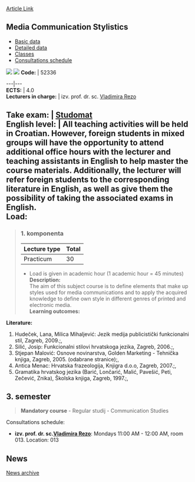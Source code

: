 [Article Link](https://www.fhs.hr/en/course/mcs)

## Media Communication Stylistics
  * [Basic data](https://www.fhs.hr/en/course/mcs#v1id-523802_595778_1_0 "Basic data")
  * [Detailed data](https://www.fhs.hr/en/course/mcs#v1id-523802_595778_1_1 "Detailed data")
  * [Classes](https://www.fhs.hr/en/course/mcs#v1id-523802_595778_1_2 "Classes")
  * [Consultations schedule](https://www.fhs.hr/en/course/mcs#v1id-523802_595778_1_3 "Consultations schedule")


[![](https://www.fhs.hr/img/flags/gif/hr.gif)](https://www.fhs.hr/predmet/sumk) [![](https://www.fhs.hr/img/flags/gif/gb.gif)](https://www.fhs.hr/en/course/mcs)
**Code:** |  52336  
  
---|---  
**ECTS:** |  4.0   
**Lecturers in charge:** |  izv. prof. dr. sc. [Vladimira Rezo](https://www.fhs.hr/staff/vladimira.rezo)   
  
**Take exam:** |  [Studomat](http://www.isvu.hr/studomat)  
**English level:** |  All teaching activities will be held in Croatian. However, foreign students in mixed groups will have the opportunity to attend additional office hours with the lecturer and teaching assistants in English to help master the course materials. Additionally, the lecturer will refer foreign students to the corresponding literature in English, as well as give them the possibility of taking the associated exams in English.   
**Load:**  
---  
> ### 1. komponenta
> | Lecture type | Total  
> ---|---  
> Practicum | 30  
> * Load is given in academic hour (1 academic hour = 45 minutes)   
**Description:**  
> The aim of this subject course is to define elements that make up styles used for media communications and to apply the acquired knowledge to define own style in different genres of printed and electronic media.  
**Learning outcomes:**  

  
**Literature:**  
  1. Hudeček, Lana, Milica Mihaljević: Jezik medija publicistički funkcionalni stil, Zagreb, 2009.;, 
  2. Silić, Josip: Funkcionalni stilovi hrvatskoga jezika, Zagreb, 2006.;, 
  3. Stjepan Malović: Osnove novinarstva, Golden Marketing - Tehnička knjiga, Zagreb, 2005. (odabrane stranice);, 
  4. Antica Menac: Hrvatska frazeologija, Knjigra d.o.o, Zagreb, 2007.;, 
  5. Gramatika hrvatskog jezika (Barić, Lončarić, Malić, Pavešić, Peti, Zečević, Znika), Školska knjiga, Zagreb, 1997.;, 

  
**3. semester**  
---  
> **Mandatory course** - Regular studij - Communication Studies  
>   
Consultations schedule: 
  * **izv. prof. dr. sc.[Vladimira Rezo](https://www.fhs.hr/staff/vladimira.rezo)**: 
Mondays 11:00 AM - 12:00 AM, room 013.
Location: 013 


## News
[News archive](https://www.fhs.hr/en/course/mcs?@=20pxh#news_84636 "News archive")
